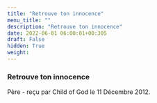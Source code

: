 ```yaml
---
title: "Retrouve ton innocence"
menu_title: ""
description: "Retrouve ton innocence"
date: 2022-06-01 06:00:01+00:305
draft: False
hidden: True
weight:
---
```

### Retrouve ton innocence

Père - reçu par Child of God le 11 Décembre 2012.



